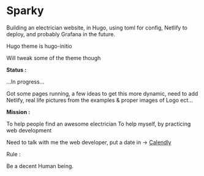 # Sparky

Building an electrician website, in Hugo, using toml for config, Netlify to deploy, and probably Grafana in the future. 

Hugo theme is hugo-initio

Will tweak some of the theme though

**Status :**

...In progress...

Got some pages running, a few ideas to get this more dynamic, need to add Netlify, real life pictures from the examples & proper images of Logo ect...

**Mission :**

To help people find an awesome electrician To help myself, by practicing web development

Need to talk with me the web developer, put a date in -> [Calendly](https://calendly.com/ganitak/quick-coffee-talk)

Rule :

Be a decent Human being.
